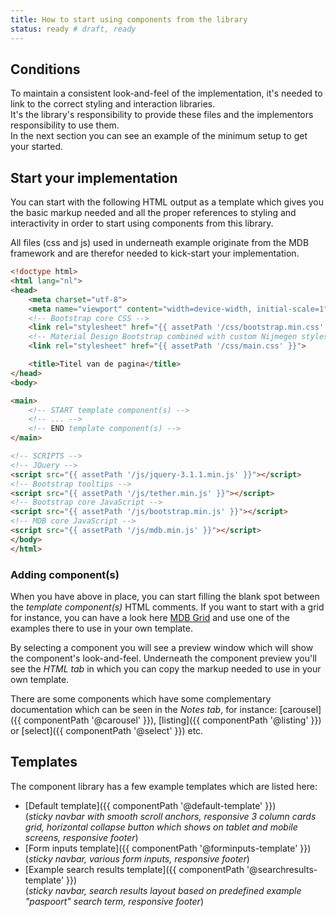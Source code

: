 ```yaml
---
title: How to start using components from the library
status: ready # draft, ready
---
```


## Conditions

To maintain a consistent look-and-feel of the implementation, it's needed to link to the correct styling and interaction libraries.<br>
It's the library's responsibility to provide these files and the implementors responsibility to use them.<br>
In the next section you can see an example of the minimum setup to get your started.


## Start your implementation

You can start with the following HTML output as a template which gives you the 
basic markup needed and all the proper references to styling and interactivity in order to start using components from this library.

All files (css and js) used in underneath example originate from the MDB framework and are therefor needed to kick-start your implementation.

```html
<!doctype html>
<html lang="nl">
<head>
    <meta charset="utf-8">
    <meta name="viewport" content="width=device-width, initial-scale=1">
    <!-- Bootstrap core CSS -->
    <link rel="stylesheet" href="{{ assetPath '/css/bootstrap.min.css' }}">
    <!-- Material Design Bootstrap combined with custom Nijmegen styles -->
    <link rel="stylesheet" href="{{ assetPath '/css/main.css' }}">

    <title>Titel van de pagina</title>
</head>
<body>

<main>
    <!-- START template component(s) -->
    <!-- ... -->
    <!-- END template component(s) -->
</main>

<!-- SCRIPTS -->
<!-- JQuery -->
<script src="{{ assetPath '/js/jquery-3.1.1.min.js' }}"></script>
<!-- Bootstrap tooltips -->
<script src="{{ assetPath '/js/tether.min.js' }}"></script>
<!-- Bootstrap core JavaScript -->
<script src="{{ assetPath '/js/bootstrap.min.js' }}"></script>
<!-- MDB core JavaScript -->
<script src="{{ assetPath '/js/mdb.min.js' }}"></script>
</body>
</html>
```

### Adding component(s)

When you have above in place, you can start filling the blank spot between the *template component(s)*
HTML comments.
If you want to start with a grid for instance, you can have a look here [MDB Grid](https://mdbootstrap.com/legacy/4.3.2/?page=css/layout) and use one of the examples there to use in your own template.

By selecting a component you will see a preview window which will show the component's look-and-feel.
Underneath the component preview you'll see the *HTML tab* in which you can copy the markup needed
to use in your own template.

There are some components which have some complementary documentation which can be seen in the *Notes tab*, for instance: [carousel]({{ componentPath '@carousel' }}), [listing]({{ componentPath '@listing' }}) or [select]({{ componentPath '@select' }}) etc.


## Templates

The component library has a few example templates which are listed here:

* [Default template]({{ componentPath '@default-template' }})<br>
  (*sticky navbar with smooth scroll anchors, responsive 3 column cards grid, horizontal collapse button which shows on tablet and mobile screens, responsive footer*)
* [Form inputs template]({{ componentPath '@forminputs-template' }})<br>
  (*sticky navbar, various form inputs, responsive footer*)
* [Example search results template]({{ componentPath '@searchresults-template' }})<br>
  (*sticky navbar, search results layout based on predefined example "paspoort" search term, responsive footer*)
